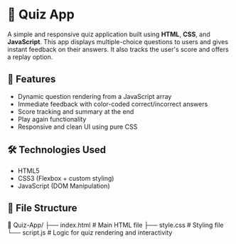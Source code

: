 # 🎯 Quiz App

A simple and responsive quiz application built using **HTML**, **CSS**, and **JavaScript**. This app displays multiple-choice questions to users and gives instant feedback on their answers. It also tracks the user's score and offers a replay option.

## 🚀 Features

- Dynamic question rendering from a JavaScript array
- Immediate feedback with color-coded correct/incorrect answers
- Score tracking and summary at the end
- Play again functionality
- Responsive and clean UI using pure CSS

## 🛠️ Technologies Used

- HTML5
- CSS3 (Flexbox + custom styling)
- JavaScript (DOM Manipulation)

## 📂 File Structure

📁 Quiz-App/
├── index.html       # Main HTML file
├── style.css        # Styling file
└── script.js        # Logic for quiz rendering and interactivity
